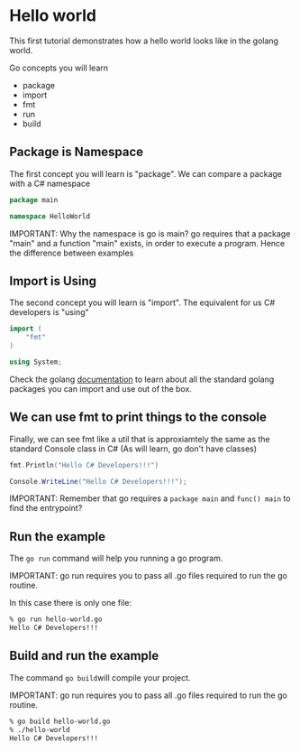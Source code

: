 # Hello world

This first tutorial demonstrates how a hello world looks like in the golang world.

Go concepts you will learn

* package
* import
* fmt
* run
* build

## Package is Namespace

The first concept you will learn is "package". We can compare a package with a C# namespace

```go
package main
```

```csharp
namespace HelloWorld
```

IMPORTANT: Why the namespace is go is main? go requires that a package "main" and a function "main" exists, in order to execute a program. Hence the difference between examples

## Import is Using

The second concept you will learn is "import". The equivalent for us C# developers is "using"

```go
import (
	"fmt"
)
```

```csharp
using System;
```

Check the golang [documentation](https://golang.org/pkg/) to learn about all the standard golang packages you can import and use out of the box.

## We can use fmt to print things to the console

Finally, we can see fmt like a util that is approxiamtely the same as the standard Console class in C# (As will learn, go don't have classes)

```go
fmt.Println("Hello C# Developers!!!")
```

```csharp
Console.WriteLine("Hello C# Developers!!!");
```

IMPORTANT: Remember that go requires a ```package main``` and ```func() main``` to find the entrypoint?

## Run the example

The ```go run``` command will help you running a go program.

IMPORTANT: go run requires you to pass all .go files required to run the go routine.

In this case there is only one file:

```bash
% go run hello-world.go
Hello C# Developers!!!
```

## Build and run the example

The command ```go build```will compile your project.

IMPORTANT: go run requires you to pass all .go files required to run the go routine.

```bash
% go build hello-world.go
% ./hello-world
Hello C# Developers!!!
```
